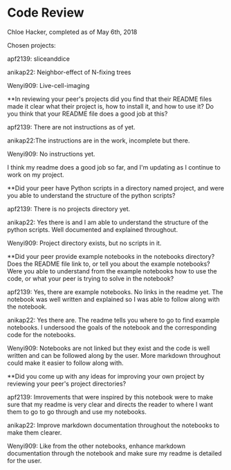 # Code Review

Chloe Hacker, completed as of May 6th, 2018

Chosen projects:

apf2139: sliceanddice

anikap22: Neighbor-effect of N-fixing trees

Wenyi909: Live-cell-imaging


**In reviewing your peer's projects did you find that their README files made it clear what their project is, 
how to install it, and how to use it? Do you think that your README file does a good job at this?

apf2139: There are not instructions as of yet.

anikap22:The instructions are in the work, incomplete but there.

Wenyi909: No instructions yet.

I think my readme does a good job so far, and I'm updating as I continue to work on my project.

**Did your peer have Python scripts in a directory named project, and were you able to understand the structure 
of the python scripts?

apf2139: There is no projects directory yet.

anikap22: Yes there is and I am able to understand the structure of the python scripts. Well documented and explained throughout. 

Wenyi909: Project directory exists, but no scripts in it.

**Did your peer provide example notebooks in the notebooks directory? Does the README file link to, or tell you 
about the example notebooks? Were you able to understand from the example notebooks how to use the code, or 
what your peer is trying to solve in the notebook?

apf2139: Yes, there are example notebooks. No links in the readme yet. The notebook was well written and explained so I was able to follow along with the notebook.

anikap22: Yes there are. The readme tells you where to go to find example notebooks. I undersood the goals of the notebook and the corresponding code for the notebooks.

Wenyi909: Notebooks are not linked but they exist and the code is well written and can be followed along by the user. More markdown throughout could make it easier to follow along with.

**Did you come up with any ideas for improving your own project by reviewing your peer's project directories?

apf2139: Imrovements that were inspired by this notebook were to make sure that my readme is very clear and directs the reader to where I want them to go to go through and use my notebooks.

anikap22: Improve markdown documentation throughout the notebooks to make them clearer. 

Wenyi909: Like from the other notebooks, enhance markdown documentation through the notebook and make sure my readme is detailed for the user.
